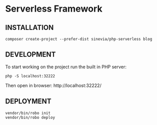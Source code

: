 # Serverless Framework

## INSTALLATION ##
```
composer create-project --prefer-dist sinevia/php-serverless blog
```

## DEVELOPMENT ##

To start working on the project run the built in PHP server:

```
php -S localhost:32222
```

Then open in browser: http://localhost:32222/


## DEPLOYMENT ##
```
vendor/bin/robo init
vendor/bin/robo deploy
```
